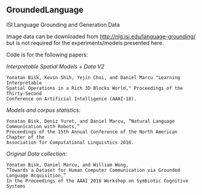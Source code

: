 ## GroundedLanguage
ISI Language Grounding and Generation Data

Image data can be downloaded from http://nlg.isi.edu/language-grounding/ but is not required for the experiments/models presented here.

Code is for the following papers:

*Interpretable Spatial Models + Data V2*

    Yonatan Bisk, Kevin Shih, Yejin Choi, and Daniel Marcu "Learning Interpretable 
    Spatial Operations in a Rich 3D Blocks World," Proceedings of the Thirty-Second 
    Conference on Artificial Intelligence (AAAI-18).


*Models and corpus statistics:*

    Yonatan Bisk, Deniz Yuret, and Daniel Marcu, “Natural Language Communication with Robots,”
    Proceedings of the 15th Annual Conference of the North American Chapter of the 
    Association for Computational Linguistics 2016.

*Original Data collection:*

    Yonatan Bisk, Daniel Marcu, and William Wong, 
    “Towards a Dataset for Human Computer Communication via Grounded Language Acquisition,”
    In the Proceedings of the AAAI 2016 Workshop on Symbiotic Cognitive Systems
